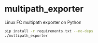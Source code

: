 # multipath_exporter

Linux FC multipath exporter on Python

```sh
pip install -r requirements.txt --no-deps
./multipath_exporter
```

